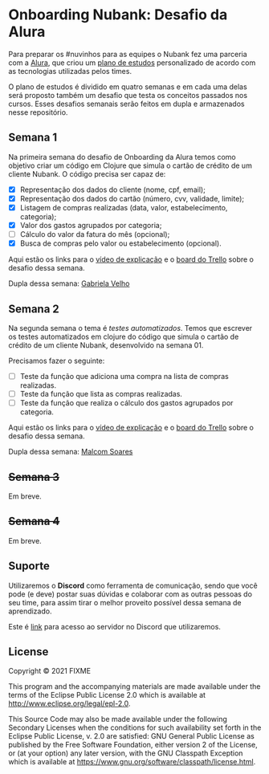 # Onboarding Nubank: Desafio da Alura

Para preparar os #nuvinhos para as equipes o Nubank fez uma parceria com a [Alura](https://cursos.alura.com.br/), que criou um [plano de estudos](https://cursos.alura.com.br/learning-guide/company) personalizado de acordo com as tecnologias utilizadas pelos times.

O plano de estudos é dividido em quatro semanas e em cada uma delas será proposto também um desafio que testa os conceitos passados nos cursos. Esses desafios semanais serão feitos em dupla e armazenados nesse repositório.

## Semana 1

Na primeira semana do desafio de Onboarding da Alura temos como objetivo criar um código em Clojure que simula o cartão de crédito de um cliente Nubank. O código precisa ser capaz de:

- [x] Representação dos dados do cliente (nome, cpf, email);
- [x] Representação dos dados do cartão (número, cvv, validade, limite);
- [x] Listagem de compras realizadas (data, valor, estabelecimento, categoria);
- [x] Valor dos gastos agrupados por categoria;
- [ ] Cálculo do valor da fatura do mês (opcional);
- [x] Busca de compras pelo valor ou estabelecimento (opcional).

Aqui estão os links para o [vídeo de explicação](https://www.alura.com.br/levelup/nubank-cdk/semana-01-clojure) e o [board do Trello](https://trello.com/b/SPvpShJi/desafio-semana-1) sobre o desafio dessa semana.

Dupla dessa semana: [Gabriela Velho](https://github.com/GabrielaVelho)
## Semana 2
Na segunda semana o tema é *testes automatizados*. Temos que escrever os testes automatizados em clojure do código que simula o cartão de crédito de um cliente Nubank, desenvolvido na semana 01.

Precisamos fazer o seguinte:

- [ ] Teste da função que adiciona uma compra na lista de compras realizadas.
- [ ] Teste da função que lista as compras realizadas.
- [ ] Teste da função que realiza o cálculo dos gastos agrupados por categoria.

Aqui estão os links para o [vídeo de explicação](https://www.alura.com.br/levelup/nubank-cdk/semana-02-testes) e o [board do Trello](https://trello.com/b/DZy7g8g4/desafio-semana-2) sobre o desafio dessa semana.

Dupla dessa semana: [Malcom Soares](https://github.com/Risadeiro/)

## ~~Semana 3~~
Em breve.
## ~~Semana 4~~
Em breve.

## Suporte

Utilizaremos o **Discord** como ferramenta de comunicação, sendo que você pode (e deve) postar suas dúvidas e colaborar com as outras pessoas do seu time, para assim tirar o melhor proveito possível dessa semana de aprendizado.

Este é [link](https://discord.gg/Y4Sxa7aV) para acesso ao servidor no Discord que utilizaremos.

## License

Copyright © 2021 FIXME

This program and the accompanying materials are made available under the
terms of the Eclipse Public License 2.0 which is available at
http://www.eclipse.org/legal/epl-2.0.

This Source Code may also be made available under the following Secondary
Licenses when the conditions for such availability set forth in the Eclipse
Public License, v. 2.0 are satisfied: GNU General Public License as published by
the Free Software Foundation, either version 2 of the License, or (at your
option) any later version, with the GNU Classpath Exception which is available
at https://www.gnu.org/software/classpath/license.html.
